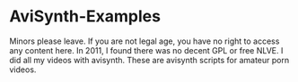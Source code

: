 # AviSynth-Examples
Minors please leave. If you are not legal age, you have no right to access any content here.
In 2011, I found there was no decent GPL or free NLVE. I did all my videos with avisynth.
These are avisynth scripts for amateur porn videos.
